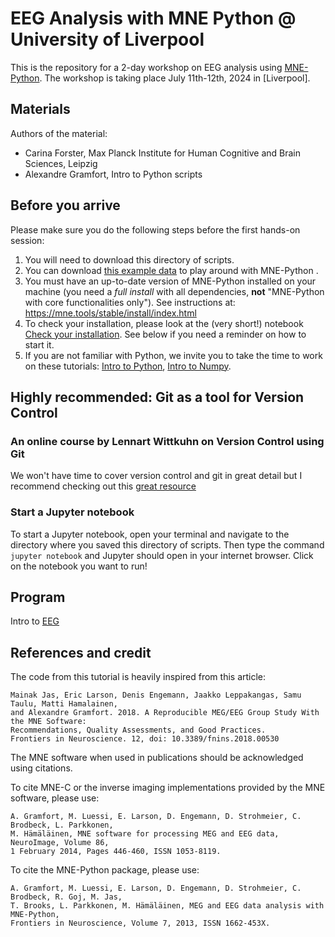 # EEG Analysis with MNE Python @ University of Liverpool

This is the repository for a 2-day workshop on EEG analysis using [MNE-Python](https://github.com/mne-tools/mne-python).
The workshop is taking place July 11th-12th, 2024 in [Liverpool].


## Materials

Authors of the material:

- Carina Forster, Max Planck Institute for Human Cognitive and Brain Sciences, Leipzig
- Alexandre Gramfort, Intro to Python scripts

## Before you arrive

Please make sure you do the following steps before the first hands-on session:

1. You will need to download this directory of scripts.
1. You can download [this example data](https://drive.google.com/file/d/1etefiAIRG6CMBeU91Fu2CTqM5KT9Ng_Z/view?usp=sharing) to play around with MNE-Python .
1. You must have an up-to-date version of MNE-Python installed on your machine (you need a *full install* with all dependencies, **not** "MNE-Python with core functionalities only"). See instructions at: https://mne.tools/stable/install/index.html
1. To check your installation, please look at the (very short!) notebook [Check your installation](Installation_check.ipynb). See below if you need a reminder on how to start it.
1. If you are not familiar with Python, we invite you to take the time to work on these tutorials:
[Intro to Python](intro_to_python/0a-Intro_Python.ipynb), [Intro to Numpy](intro_to_python/0b-Intro_Numpy.ipynb).

## Highly recommended: Git as a tool for Version Control
### An online course by Lennart Wittkuhn on Version Control using Git
We won't have time to cover version control and git in great detail but I recommend checking out this [great resource](https://lennartwittkuhn.com/version-control-course-mpib-2024/)


### Start a Jupyter notebook

To start a Jupyter notebook, open your terminal and navigate to the directory where you saved this directory of scripts.
Then type the command `jupyter notebook` and Jupyter should open in your internet browser.
Click on the notebook you want to run!

## Program

Intro to [EEG](https://docs.google.com/presentation/d/1rzpTC_sevdU2HvpLugRJqtd6uTertPP9ILGmGP8DCr8/edit?usp=sharing)

## References and credit

The code from this tutorial is heavily inspired from this article:

	Mainak Jas, Eric Larson, Denis Engemann, Jaakko Leppakangas, Samu Taulu, Matti Hamalainen,
	and Alexandre Gramfort. 2018. A Reproducible MEG/EEG Group Study With the MNE Software:
	Recommendations, Quality Assessments, and Good Practices.
	Frontiers in Neuroscience. 12, doi: 10.3389/fnins.2018.00530

The MNE software when used in publications should be acknowledged using citations.

To cite MNE-C or the inverse imaging implementations provided by the MNE software, please use:

	A. Gramfort, M. Luessi, E. Larson, D. Engemann, D. Strohmeier, C. Brodbeck, L. Parkkonen,
	M. Hämäläinen, MNE software for processing MEG and EEG data, NeuroImage, Volume 86,
	1 February 2014, Pages 446-460, ISSN 1053-8119.

To cite the MNE-Python package, please use:

	A. Gramfort, M. Luessi, E. Larson, D. Engemann, D. Strohmeier, C. Brodbeck, R. Goj, M. Jas,
	T. Brooks, L. Parkkonen, M. Hämäläinen, MEG and EEG data analysis with MNE-Python,
	Frontiers in Neuroscience, Volume 7, 2013, ISSN 1662-453X.
